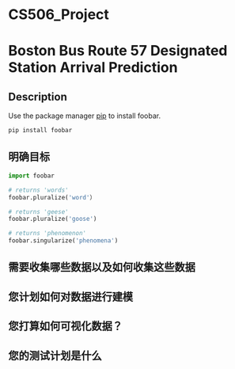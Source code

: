 # CS506_Project
# Boston Bus Route 57 Designated Station Arrival Prediction

## Description

Use the package manager [pip](https://pip.pypa.io/en/stable/) to install foobar.

```bash
pip install foobar
```

## 明确目标

```python
import foobar

# returns 'words'
foobar.pluralize('word'）

# returns 'geese'
foobar.pluralize('goose')

# returns 'phenomenon'
foobar.singularize('phenomena')
```

## 需要收集哪些数据以及如何收集这些数据

## 您计划如何对数据进行建模

## 您打算如何可视化数据？

## 您的测试计划是什么
